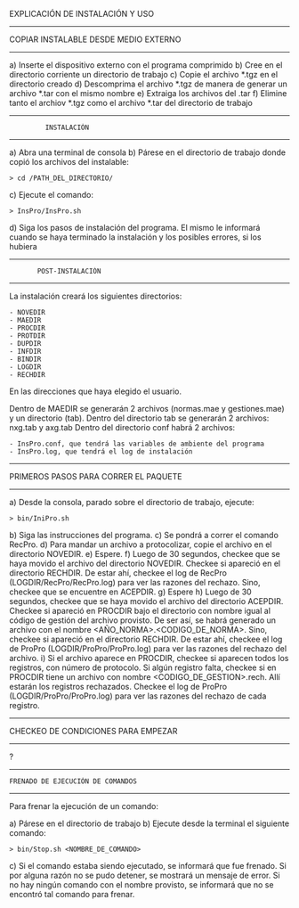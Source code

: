 EXPLICACIÓN DE INSTALACIÓN Y USO

***************************************
 COPIAR INSTALABLE DESDE MEDIO EXTERNO
***************************************

a) Inserte el dispositivo externo con el programa comprimido
b) Cree en el directorio corriente un directorio de trabajo
c) Copie el archivo *.tgz en el directorio creado
d) Descomprima el archivo *.tgz de manera de generar un archivo *.tar con el mismo nombre
e) Extraiga los archivos del .tar
f) Elimine tanto el archiov *.tgz como el archivo *.tar del directorio de trabajo 

***************************************
             INSTALACIÓN
***************************************

a) Abra una terminal de consola
b) Párese en el directorio de trabajo donde copió los archivos del instalable:
	
	> cd /PATH_DEL_DIRECTORIO/

c) Ejecute el comando:

	> InsPro/InsPro.sh

d) Siga los pasos de instalación del programa. El mismo le informará cuando se haya terminado la instalación y los posibles errores, si los hubiera

***************************************
           POST-INSTALACIÓN
***************************************

La instalación creará los siguientes directorios:

	- NOVEDIR
	- MAEDIR
	- PROCDIR
	- PROTDIR
	- DUPDIR
	- INFDIR
	- BINDIR
	- LOGDIR
	- RECHDIR

En las direcciones que haya elegido el usuario. 

Dentro de MAEDIR se generarán 2 archivos (normas.mae y gestiones.mae) y un directorio (tab). 
Dentro del directorio tab se generarán 2 archivos: nxg.tab y axg.tab
Dentro del directorio conf habrá 2 archivos: 

	- InsPro.conf, que tendrá las variables de ambiente del programa
	- InsPro.log, que tendrá el log de instalación

***************************************
 PRIMEROS PASOS PARA CORRER EL PAQUETE
***************************************

a) Desde la consola, parado sobre el directorio de trabajo, ejecute:

	> bin/IniPro.sh

b) Siga las instrucciones del programa.
c) Se pondrá a correr el comando RecPro.
d) Para mandar un archivo a protocolizar, copie el archivo en el directorio NOVEDIR.
e) Espere.
f) Luego de 30 segundos, checkee que se haya movido el archivo del directorio NOVEDIR. Checkee si apareció en el directorio RECHDIR. De estar ahí, checkee el log de RecPro (LOGDIR/RecPro/RecPro.log) para ver las razones del rechazo. Sino, checkee que se encuentre en ACEPDIR.
g) Espere
h) Luego de 30 segundos, checkee que se haya movido el archivo del directorio ACEPDIR. Checkee si apareció en PROCDIR bajo el directorio con nombre igual al código de gestión del archivo provisto. De ser así, se habrá generado un archivo con el nombre <AÑO_NORMA>.<CODIGO_DE_NORMA>. 
   Sino, checkee si apareció en el directorio RECHDIR. De estar ahí, checkee el log de ProPro (LOGDIR/ProPro/ProPro.log) para ver las razones del rechazo del archivo.
i) Si el archivo aparece en PROCDIR, checkee si aparecen todos los registros, con número de protocolo. 
Si algún registro falta, checkee si en PROCDIR tiene un archivo con nombre <CODIGO_DE_GESTION>.rech. Allí estarán los registros rechazados. Checkee el log de ProPro (LOGDIR/ProPro/ProPro.log) para ver las razones del rechazo de cada registro.

***************************************
  CHECKEO DE CONDICIONES PARA EMPEZAR
***************************************

?

***************************************
    FRENADO DE EJECUCIÓN DE COMANDOS
***************************************

Para frenar la ejecución de un comando:

a) Párese en el directorio de trabajo
b) Ejecute desde la terminal el siguiente comando:

	> bin/Stop.sh <NOMBRE_DE_COMANDO>

c) Si el comando estaba siendo ejecutado, se informará que fue frenado. Si por alguna razón no se pudo detener, se mostrará un mensaje de error. Si no hay ningún comando con el nombre provisto, se informará que no se encontró tal comando para frenar.

